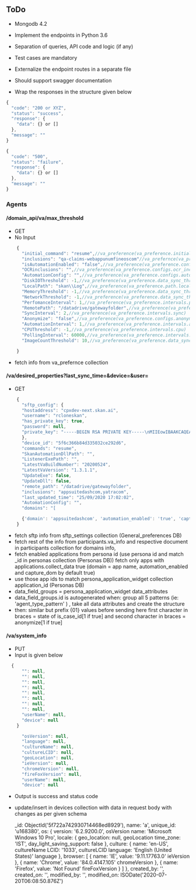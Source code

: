 ## ToDo

* Mongodb 4.2
* Implement the endpoints in Python 3.6 
* Separation of queries, API code and logic (if any)
* Test cases are mandatory
* Externalize the endpoint routes in a separate file
* Should support swagger documentation

* Wrap the responses in the structure given below

``` javascript
{
  "code": "200 or XYZ",
  "status": "success",
  "response": {
    "data": {} or []
  },
  "message": ""
}
```

``` javascript
{
  "code": "500",
  "status": "failure",
  "response": {
    "data": {} or []
  },
  "message": ""
}
``` 


### Agents

#### /domain_api/va/max_threshold

* GET
* No Input

``` javascript
    {
      "initial_command": "resume",//va_preference(va_preference.initial_command)
      "inclusions": "qa-claims-webappunumfineoscom"//va_prefernce(va_preference.configs.inclusions),
      "isAutomationEnabled": "false",//va_preference(va_preference.configs.is_automation_enabled)
      "OCRinclusions": "",//va_preference(va_preference.configs.ocr_inclusions)
      "AutomationConfig": "",//va_preference(va_preference.configs.automation)
      "DiskIOThreshold": -1,//va_preference(va_preference.data_sync_thresholds.disk_i/o)
      "LocalPath": "skan\\Log",//va_preference(va_preference.path.local)
      "MemoryThreshold": -1,//va_preference(va_preference.data_sync_thresholds.memory)
      "NetworkThreshold": -1,//va_preference(va_preference.data_sync_thresholds.network)
      "PerfomanceInterval": 1,//va_preference(va_preference.intervals.performance)
      "RemotePath": "/datadrive/gatewayfolder",//va_preference(va_preference.path.remote)
      "SyncInterval": 2,//va_preference(va_preference.intervals.sync)
      "Anonymize": "false",//va_preference(va_preference.configs.anonymize)
      "AutomationInterval": 1,//va_preference(va_preference.intervals.automation)
      "CPUThreshold": -1,//va_preference(va_preference.intervals.cpu)
      "PollingInterval": 60000,//va_preference(va_preference.intervals.polling)
      "ImageCountThreshold": 10,//va_preference(va_preference.data_sync_thresholds.image_count)

    }
```

* fetch info from va_prefernce collection

#### /va/desired_properties?last_sync_time=<time>&device=<device>&user=<username>
  
* GET
  
  
``` javascript
    {
      "sftp_config": {
      "hostaddress": "cpxdev-next.skan.ai",
      "username": "rcloneskan",
      "has_private_key": true,
      "password": null,
      "private_key": "-----BEGIN RSA PRIVATE KEY-----\nMIIEowIBAAKCAQEAkFtOCmosfWOGFhqcg7rNSaclp/mdS6+OAVau2pdPn8jUTqAu\nb6hVDdgqQlB2mxP9Pw9QZnPBKhRprvytS2EyuaFX/zC8Av8IlJ9zHuK0/uKGSUGJ\n6NoZoMxEoQEvEp/TiFT3BSuoSopvn6YpTGbZ37hOMT1WkLfzL/9dXNrff2f8Hc5c\nocftGjFT92xfFtvmKu/6bCekkmB6Ci6a5N5fHZsQoadNDfpWHleY4fKJazt0Crv2\n/rJaupy4mKbaQyVY0QzGO0+9CHTQNAE9DLQ650CZT/ikQRTRW84yDCOk4/CbX6D0\nhnuBqEeq8ABIvDfMsgTF/eQG9dqyajaz+sHngQIBJQKCAQEAgMAjAl6yDvfmSxDQ\nyIQDM9pELggkgcYW3plrhLB3ctW2b6OfCaP41P8Q7wl+ilAZOD4XRp6XhmU7qehH\niGtybjX0iagBoc60oDsvUuXfsuW2Cfwu5G9+pCvOgcLJHnLfQj3xEnMLuBqa6FXt\ne35TngU+0fhvzS5xHPiDs650Twhcwkv3tXCc5Elkz5ZilzxwXvHplukOIkfQvO/n\ntYQMkD/dp9yDrFsdcyeNUIEgfRnLzg/XjWeSMIj+7N83NrZJlsQu+QJKHo9PIf8Q\nEu/oOjuiFF1D2yHBsO9Cf+4T78utX1nb1rdH61+2p4Yl4uhw81EsSdys/HmT2Hqu\nSBYMnQKBgQDeh5us3eNgpL+9RsLBc92yOvpZD6J8+t7pIBaAdK53QqDY0AHTKdiv\nLEzXmcmOu4m4y9SY4bTc0PvoW9eTUYnbYtiIX+ZuMXQqYRSpeMvNmOuPHBZXkh9y\nI8+5SPac49FIWU+SWMGQV9rwhJ2OS7bvPDFA0inNx7o52Uxd7k+G/QKBgQCmEa73\nHz9/dXxjuGXZwx9JVvXpCKajYY4i/vuahaObtV1HDa47lz9fI1qHr9ZC3ZyQ60I2\nIVrSPtiqp5bxw8dZd5ZWxDgyChJkXzsz+svszvrn3v2bwQXToCiDiRKUjmmBH0m5\nRL3mftLeHClpLEXyNniCDzcppnFeb6aaZkoj1QKBgQCQV/ZGncPrqSJs76DsL3sL\n0zqaoluPVp5ts/LrifSgYpHYvkZfdRbuKpK1XNXEXfh33ikJOHVQ9kKI4aCW6Mgf\nmg/pwao5o4me8tz4Tlqu37tjvzEWNUTUakGM8Q6q9KNtMwMufsK+fi0mY9vR6+xI\nJwsw9wZb9yyv5uVtXE9CzQKBgQCLI5KXsmWiJCnyr0CT2tUGGG0rBz+B98odUiy/\nvBN0nt9y4fLX+0Lu2G5xrv+fzm5rlK0YmHyGo1uV5lvfUQD37pK3ZiE+rn4cvn21\n7c1zYU7CRTVY+6rvlAZEsR1ntZaqdCkDAj49qIcoy3ykOdm9GOGBubiYhIh/jfpK\nAqzR6QKBgH9ZCU+45q7+mdp5i3JEnoBLvQoqV6FpxdJdYzt2oV9r+ll4ph7Yg0ZW\next2rlesPEiDPedsVLzsajPgCoYf1WEltZ6NdZYVeMEfZc81sf2r3chzDKgvbi/1\nYoo7ZldQbXQasaUvYqp9M1JPIbACxISVp+EFPz2xtY3XfvuNmptU\n-----END RSA PRIVATE KEY-----\n"
      },
      "device_id": "5f6c366b84d335032ce292d6",
      "commands": "resume",
      "SkanAutomationDllPath": "",
      "ListenerExePath": "",
      "LatestVaBuildNumber": "20200524",
      "LatestVaVersion": "1.3.1.1",
      "UpdateExe": false,
      "UpdateDll": false,
      "remote_path": "/datadrive/gatewayfolder",
      "inclusions": "appsuitedashcom,yatracom",
      "last_updated_time": "25/09/2020 17:02:02",
      "AutomationConfig": "",
      "domains": "[

      {'domain': 'appsuitedashcom', 'automation_enabled': 'true', 'capture_dom': 'true', 'data_field_groups': [{'id': 1, 'when': {'agent_type_pattern': '.*', 'control_id_pattern': '.*', 'event_path_pattern': '.*', 'title_pattern': '.*', 'url_pattern': '(.*)app.suitedash.com/invoices/update/(.*)(.*)'}, 'then': [{'anonymize': 'false', 'is_case_id': 'true', 'wpath': '', 'query': [{'property_type': 30003, 'property_value': 50004}, {'property_type': 30011, 'property_value': 'invoiceNumber'}], 'name': '{10}invoiceNumber', 'propertyIDs': [30045]}, {'anonymize': 'false', 'is_case_id': 'true', 'wpath': '', 'query': [{'property_type': 30003, 'property_value': 50004}, {'property_type': 30011, 'property_value': 'dueDate'}], 'name': '{10}MM/DD/YYYY', 'propertyIDs': [30045]}, {'anonymize': 'false', 'is_case_id': 'true', 'wpath': '', 'query': [{'property_type': 30003, 'property_value': 50004}, {'property_type': 30011, 'property_value': 'invoiceTitle'}], 'name': '{10}invoiceTitle', 'propertyIDs': [30045]}]}, {'id': 2, 'when': {'agent_type_pattern': '.*', 'control_id_pattern': '.*', 'event_path_pattern': '.*', 'title_pattern': '.*', 'url_pattern': '(.*)app.suitedash.com/invoices/createInvoice/(.*)(.*)'}, 'then': [{'anonymize': 'false', 'is_case_id': 'false', 'wpath': '', 'query': [{'property_type': 30003, 'property_value': 50004}, {'property_type': 30011, 'property_value': 'paymentDetails'}], 'name': '{00}paymentDetails', 'propertyIDs': [30045]}]}]}]"
    }
``` 


* fetch sftp info from sftp_settings collection (General_preferences DB)
* fetch rest of the info from participants.va_info and respective document in participants collection for domains info,
* fetch enabled applications from persona id (use persona id and match _id in personas collection (Personas DB))
  fetch only apps with applications.collect_data true (domain = app name, automation_enabled and capture_dom by default true)
* use those app ids to match persona_application_widget collection application_id (Personas DB)
* data_field_groups = persona_application_widget data_attributes
* data_field_groups.id is autogenerated when: group all 5 patterns (ie: 'agent_type_pattern' ) , take all data attributes and create the structure 
* then: similar but prefix {01} values before sending here first character in braces = state of is_case_id[1 if true] and second character in braces = anonymize[1 if true] 
  
#### /va/system_info

* PUT
* Input is given below

``` javascript
  {
      "": null,
      "": null,
      "": null,
      "": null,
      "": null,
      "": null,
      "": null,
      "": null,
      "userName": null,
      "device": null
    }

      "osVersion": null,
      "language": null,
      "cultureName": null,
      "cultureLCID": null,
      "geoLocation": null,
      "ieVersion": null,
      "chromeVersion": null,
      "fireFoxVersion": null,
      "userName": null,
      "device": null
```

* Output is success and status code

* update/insert in devices collection with data in request body with changes as per given schema

    _id: ObjectId('5f722a742930714468ed8929'),
    name: 'a',
    unique_id: 'u168380',
    os: {
        version: '6.2.9200.0', osVersion
        name: 'Microsoft Windows 10 Pro',
        locale: {
            geo_location: null, geoLocation
            time_zone: 'IST',
            day_light_saving_support: false
        },
        culture: {
            name: 'en-US', cultureName
            LCID: '1033', cultureLCID
            language: 'English (United States)' language
        },
        browser: [
            {
                name: 'IE',
                value: '9.11.17763.0' ieVersion
            },
            {
                name: 'Chrome',
                value: '84.0.4147.105' chromeVersion
            },
            {
                name: 'Firefox',
                value: 'Not Found' fireFoxVersion
            }
        ]
    },
    created_by: '',
    created_on: '',
    modified_by: '',
    modified_on: ISODate('2020-07-20T06:08:50.876Z')